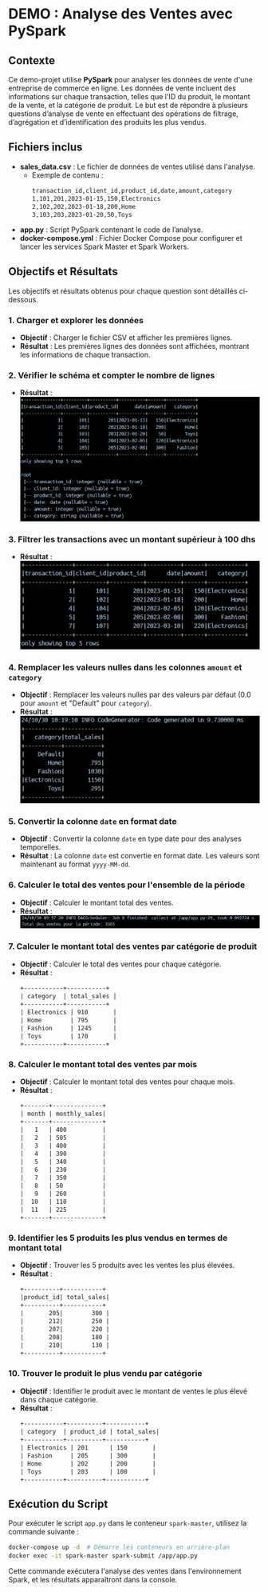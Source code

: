 # DEMO : Analyse des Ventes avec PySpark

## Contexte
Ce demo-projet utilise **PySpark** pour analyser les données de vente d'une entreprise de commerce en ligne. Les données de vente incluent des informations sur chaque transaction, telles que l'ID du produit, le montant de la vente, et la catégorie de produit. Le but est de répondre à plusieurs questions d’analyse de vente en effectuant des opérations de filtrage, d’agrégation et d’identification des produits les plus vendus.

## Fichiers inclus

- **sales_data.csv** : Le fichier de données de ventes utilisé dans l'analyse.
  - Exemple de contenu :
    ```plaintext
    transaction_id,client_id,product_id,date,amount,category
    1,101,201,2023-01-15,150,Electronics
    2,102,202,2023-01-18,200,Home
    3,103,203,2023-01-20,50,Toys
    ```
- **app.py** : Script PySpark contenant le code de l’analyse.
- **docker-compose.yml** : Fichier Docker Compose pour configurer et lancer les services Spark Master et Spark Workers.

## Objectifs et Résultats
Les objectifs et résultats obtenus pour chaque question sont détaillés ci-dessous.

### 1. Charger et explorer les données
- **Objectif** : Charger le fichier CSV et afficher les premières lignes.
- **Résultat** : Les premières lignes des données sont affichées, montrant les informations de chaque transaction.

### 2. Vérifier le schéma et compter le nombre de lignes
- **Résultat** :
  ![alt text](img/image.png)

### 3. Filtrer les transactions avec un montant supérieur à 100 dhs
- **Résultat** :
![alt text](img/image-1.png)

### 4. Remplacer les valeurs nulles dans les colonnes `amount` et `category`
- **Objectif** : Remplacer les valeurs nulles par des valeurs par défaut (0.0 pour `amount` et "Default" pour `category`).
- **Résultat** :
![alt text](img/image-3.png)

### 5. Convertir la colonne `date` en format date
- **Objectif** : Convertir la colonne `date` en type date pour des analyses temporelles.
- **Résultat** : La colonne `date` est convertie en format date. Les valeurs sont maintenant au format `yyyy-MM-dd`.

### 6. Calculer le total des ventes pour l'ensemble de la période
- **Objectif** : Calculer le montant total des ventes.
- **Résultat** :
![alt text](img/image-2.png)

### 7. Calculer le montant total des ventes par catégorie de produit
- **Objectif** : Calculer le total des ventes pour chaque catégorie.
- **Résultat** :
  ```
  +-----------+-----------+
  | category  | total_sales |
  +-----------+-----------+
  | Electronics | 910       |
  | Home        | 795       |
  | Fashion     | 1245      |
  | Toys        | 170       |
  +-----------+-----------+
  ```

### 8. Calculer le montant total des ventes par mois
- **Objectif** : Calculer le montant total des ventes pour chaque mois.
- **Résultat** :
  ```
  +-------+--------------+
  | month | monthly_sales|
  +-------+--------------+
  |   1   | 400          |
  |   2   | 505          |
  |   3   | 400          |
  |   4   | 390          |
  |   5   | 340          |
  |   6   | 230          |
  |   7   | 350          |
  |   8   | 50           |
  |   9   | 260          |
  |  10   | 110          |
  |  11   | 225          |
  +-------+--------------+
  ```

### 9. Identifier les 5 produits les plus vendus en termes de montant total
- **Objectif** : Trouver les 5 produits avec les ventes les plus élevées.
- **Résultat** :
  ```
  +----------+-----------+
  |product_id| total_sales|
  +----------+-----------+
  |       205|        300 |
  |       212|        250 |
  |       207|        220 |
  |       208|        180 |
  |       210|        130 |
  +----------+-----------+
  ```

### 10. Trouver le produit le plus vendu par catégorie
- **Objectif** : Identifier le produit avec le montant de ventes le plus élevé dans chaque catégorie.
- **Résultat** :
  ```
  +-----------+----------+-----------+
  | category  | product_id | total_sales|
  +-----------+----------+-----------+
  | Electronics | 201      | 150       |
  | Fashion     | 205      | 300       |
  | Home        | 202      | 200       |
  | Toys        | 203      | 100       |
  +-----------+----------+-----------+
  ```

## Exécution du Script
Pour exécuter le script `app.py` dans le conteneur `spark-master`, utilisez la commande suivante :

```bash
docker-compose up -d  # Démarre les conteneurs en arrière-plan
docker exec -it spark-master spark-submit /app/app.py
```

Cette commande exécutera l'analyse des ventes dans l'environnement Spark, et les résultats apparaîtront dans la console.